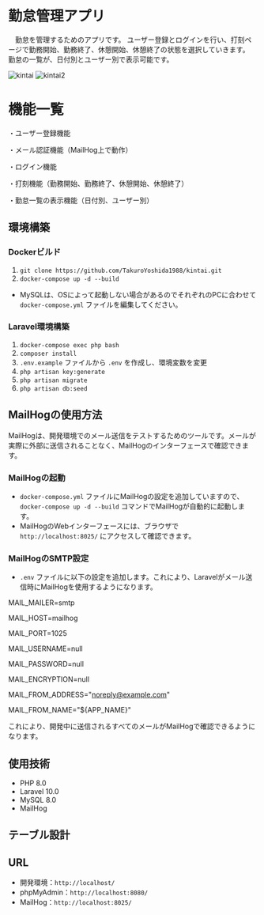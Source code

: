 # 勤怠管理アプリ
　勤怠を管理するためのアプリです。
ユーザー登録とログインを行い、打刻ページで勤務開始、勤務終了、休憩開始、休憩終了の状態を選択していきます。
勤怠の一覧が、日付別とユーザー別で表示可能です。

![kintai](https://github.com/user-attachments/assets/f4ff868f-2cfa-4ce4-bf81-672ee0693db5)
![kintai2](https://github.com/user-attachments/assets/7418f178-3d51-4b38-93fc-39b6cb172e29)

# 機能一覧
・ユーザー登録機能

・メール認証機能（MailHog上で動作）

・ログイン機能

・打刻機能（勤務開始、勤務終了、休憩開始、休憩終了）

・勤怠一覧の表示機能（日付別、ユーザー別）


## 環境構築

### Dockerビルド
1. `git clone https://github.com/TakuroYoshida1988/kintai.git`
2. `docker-compose up -d --build`

* MySQLは、OSによって起動しない場合があるのでそれぞれのPCに合わせて `docker-compose.yml` ファイルを編集してください。

### Laravel環境構築
1. `docker-compose exec php bash`
2. `composer install`
3. `.env.example` ファイルから `.env` を作成し、環境変数を変更
4. `php artisan key:generate`
5. `php artisan migrate`
6. `php artisan db:seed`

## MailHogの使用方法

MailHogは、開発環境でのメール送信をテストするためのツールです。メールが実際に外部に送信されることなく、MailHogのインターフェースで確認できます。

### MailHogの起動
- `docker-compose.yml` ファイルにMailHogの設定を追加していますので、`docker-compose up -d --build` コマンドでMailHogが自動的に起動します。
- MailHogのWebインターフェースには、ブラウザで `http://localhost:8025/` にアクセスして確認できます。

### MailHogのSMTP設定
- `.env` ファイルに以下の設定を追加します。これにより、Laravelがメール送信時にMailHogを使用するようになります。

MAIL_MAILER=smtp

MAIL_HOST=mailhog

MAIL_PORT=1025

MAIL_USERNAME=null

MAIL_PASSWORD=null

MAIL_ENCRYPTION=null

MAIL_FROM_ADDRESS="noreply@example.com"

MAIL_FROM_NAME="${APP_NAME}"

これにより、開発中に送信されるすべてのメールがMailHogで確認できるようになります。

## 使用技術
- PHP 8.0
- Laravel 10.0
- MySQL 8.0
- MailHog

## テーブル設計



## URL
- 開発環境：`http://localhost/`
- phpMyAdmin：`http://localhost:8080/`
- MailHog：`http://localhost:8025/`
